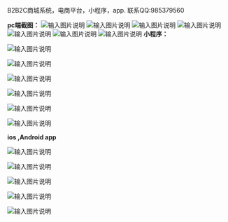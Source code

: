 B2B2C商城系统，电商平台，小程序，app. 
联系QQ:985379560

 **pc端截图：** 
![输入图片说明](https://images.gitee.com/uploads/images/2019/1113/095602_4b787d22_1398553.png "pc-1_zip.png")
![输入图片说明](https://images.gitee.com/uploads/images/2019/1113/095623_89619290_1398553.png "pc-2_zip.png")
![输入图片说明](https://images.gitee.com/uploads/images/2019/1113/095635_72c23c84_1398553.png "pc-3.png")
![输入图片说明](https://images.gitee.com/uploads/images/2019/1113/095930_4f4d4075_1398553.png "pc-5.png")
![输入图片说明](https://images.gitee.com/uploads/images/2019/1113/095939_c9e5669e_1398553.png "pc-6.png")
![输入图片说明](https://images.gitee.com/uploads/images/2019/1113/095951_e2b7bad6_1398553.png "pc-7.png")
![输入图片说明](https://images.gitee.com/uploads/images/2019/1113/100001_9441897b_1398553.png "pc-8.png")
 **小程序：** 

![输入图片说明](https://images.gitee.com/uploads/images/2019/1113/100034_d4dbf5b6_1398553.png "微信-9.png")

![输入图片说明](https://images.gitee.com/uploads/images/2019/1113/100041_6de32c8a_1398553.png "微信-10.png")

![输入图片说明](https://images.gitee.com/uploads/images/2019/1113/100048_edb1caba_1398553.png "微信-11.png")

![输入图片说明](https://images.gitee.com/uploads/images/2019/1113/100055_9a2d4a0f_1398553.png "微信-12.png")

![输入图片说明](https://images.gitee.com/uploads/images/2019/1113/102116_928dab50_1398553.png "微信13.png")

![输入图片说明](https://images.gitee.com/uploads/images/2019/1113/100108_f9b73122_1398553.png "微信-14.png")

 **ios ,Android app** 


![输入图片说明](https://images.gitee.com/uploads/images/2019/1113/100138_070584f3_1398553.png "ios&android-31.png")

![输入图片说明](https://images.gitee.com/uploads/images/2019/1113/100147_cfd90a1e_1398553.png "ios&android-32.png")

![输入图片说明](https://images.gitee.com/uploads/images/2019/1113/100155_074f1083_1398553.png "ios&android-33.png")

![输入图片说明](https://images.gitee.com/uploads/images/2019/1113/100203_45919ac8_1398553.png "ios&android-35.png")

![输入图片说明](https://images.gitee.com/uploads/images/2019/1113/100209_198f15e5_1398553.png "ios&android-36.png")

